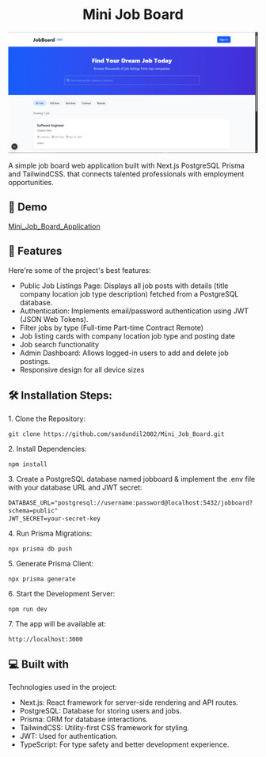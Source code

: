 <h1 align="center" id="title">Mini Job Board</h1>

<p align="center"><img src="public/img.png" alt="project-image"></p>

<p id="description">A simple job board web application built with Next.js PostgreSQL Prisma and TailwindCSS. that connects talented professionals with employment opportunities.</p>

<h2>🚀 Demo</h2>

[Mini\_Job\_Board\_Application](Mini_Job_Board_Application)

  
  
<h2>🧐 Features</h2>

Here're some of the project's best features:

*   Public Job Listings Page: Displays all job posts with details (title company location job type description) fetched from a PostgreSQL database.
*   Authentication: Implements email/password authentication using JWT (JSON Web Tokens).
*   Filter jobs by type (Full-time Part-time Contract Remote)
*   Job listing cards with company location job type and posting date
*   Job search functionality
*   Admin Dashboard: Allows logged-in users to add and delete job postings.
*   Responsive design for all device sizes

<h2>🛠️ Installation Steps:</h2>

<p>1. Clone the Repository:</p>

```
git clone https://github.com/sandundil2002/Mini_Job_Board.git
```

<p>2. Install Dependencies:</p>

```
npm install
```

<p>3. Create a PostgreSQL database named jobboard &amp; implement the .env file with your database URL and JWT secret:</p>

```
DATABASE_URL="postgresql://username:password@localhost:5432/jobboard?schema=public"
JWT_SECRET=your-secret-key
```

<p>4. Run Prisma Migrations: </p>

```
npx prisma db push
```

<p>5. Generate Prisma Client:</p>

```
npx prisma generate
```

<p>6. Start the Development Server:</p>

```
npm run dev
```

<p>7. The app will be available at:</p>

```
http://localhost:3000
```
  
  
<h2>💻 Built with</h2>

Technologies used in the project:

*   Next.js: React framework for server-side rendering and API routes.
*   PostgreSQL: Database for storing users and jobs.
*   Prisma: ORM for database interactions.
*   TailwindCSS: Utility-first CSS framework for styling.
*   JWT: Used for authentication.
*   TypeScript: For type safety and better development experience.

